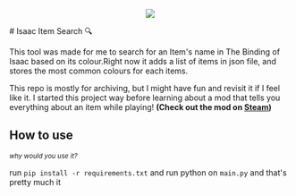 
<p align="center">
    <img src="https://i2.wp.com/www.nintendo-insider.com/wp-content/uploads/2015/11/the-binding-of-isaac-rebirth-banner.jpg" />
</p>
# Isaac Item Search 🔍

This tool was made for me to search for an Item's name in The Binding of Isaac based on its colour.Right now it adds a list of items in json file, and stores the most common colours for each items.

This repo is mostly for archiving, but I might have fun and revisit it if I feel like it. I started this project way before learning about a mod that tells you everything about an item while playing! <b>(Check out the mod on [Steam](https://steamcommunity.com/sharedfiles/filedetails/?id=836319872))</b>

## How to use

<sub>*why would you use it?*</sub>

run `pip install -r requirements.txt` and run python on `main.py` and that's pretty much it
